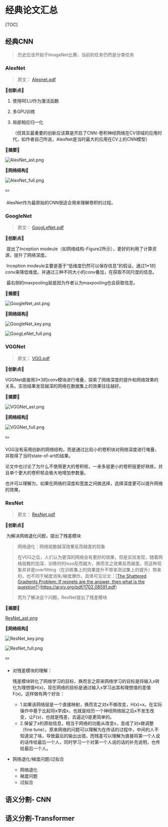 # 经典论文汇总

[TOC]

## 经典CNN

> 历史应该开始于ImageNet比赛，当前的任务仍然是分类任务

### AlexNet

> 原文： [Alexnet.pdf](https://github.com/Tail-19/CV--Semantic-Segmentation-Oriented-Paper-Summary/blob/main/经典CNN/Alexnet.pdf)
>

🌟**创新点🌟**

1. 使用RELU作为激活函数

2. 多GPU训练

3. 局部相应归一化

   （但其实最重要的创新应该算是开启了CNN-卷积神经网络在CV领域的应用时代，如作者自己所说，AlexNet是当时最大的应用在CV上的CNN模型）

**🌟摘要🌟**

 ![AlexNet_ast.png](https://github.com/Tail-19/CV--Semantic-Segmentation-Oriented-Paper-Summary/blob/main/images/classic/AlexNet_ast.png) 

**🌟网络结构🌟**

![AlexNet_full.png](https://github.com/Tail-19/CV--Semantic-Segmentation-Oriented-Paper-Summary/blob/main/images/classic/AlexNet_full.png) 

✏️

​	AlexNet作为最原始的CNN很适合用来理解卷积的过程。

### GoogleNet

> 原文： [GoogLeNet.pdf](https://github.com/Tail-19/CV--Semantic-Segmentation-Oriented-Paper-Summary/blob/main/%E7%BB%8F%E5%85%B8CNN/GoogLeNet.pdf) 

🌟**创新点🌟**

​	提出了Inception modeule（如网络结构-Figure2所示），更好的利用了计算资源，提升了网络深度。

​	Inception modeule主要是基于“低维度仍然可以保存信息”的假设，通过1*1的conv来降低维度。并通过三种不同大小的conv叠加，在获取不同尺度的信息。

​	最右侧的maxpooling层是因为作者认为maxpooling也会获取信息。

🌟**摘要**🌟

![GoogleNet_ast.png](https://github.com/Tail-19/CV--Semantic-Segmentation-Oriented-Paper-Summary/blob/main/images/classic/GoogleNet_ast.png) 

**🌟网络结构🌟**

![GoogleNet_key.png](https://github.com/Tail-19/CV--Semantic-Segmentation-Oriented-Paper-Summary/blob/main/images/classic/GoogleNet_key.png) 

![GoogLeNet_full.png](https://github.com/Tail-19/CV--Semantic-Segmentation-Oriented-Paper-Summary/blob/main/images/classic/GoogLeNet_full.png) 

### VGGNet

> 原文： [VGG.pdf](https://github.com/Tail-19/CV--Semantic-Segmentation-Oriented-Paper-Summary/blob/main/%E7%BB%8F%E5%85%B8CNN/VGG.pdf) 

🌟**创新点🌟**

​	VGGNet直接用3*3的conv模块进行堆叠，探索了网络深度的提升和网络效果的关系。实验结果发现越深的网络在数据集上的效果往往越好。

🌟**摘要**🌟

 ![VGGNet_ast.png](https://github.com/Tail-19/CV--Semantic-Segmentation-Oriented-Paper-Summary/blob/main/images/classic/VGGNet_ast.png) 

**🌟网络结构🌟**

![VGGNet_full.png](https://github.com/Tail-19/CV--Semantic-Segmentation-Oriented-Paper-Summary/blob/main/images/classic/VGGNet_full.png) 

✏️

​	VGG没有采用创新的网络结构，而是通过比较小的卷积块对网络深度进行堆叠，并取得了当时state-of-art的结果。

​	论文中也讨论了为什么不使用更大的卷积核，一来多层更小的卷积层更好熟练，并且单个更大的卷积核会极大地增加参数量。

​	也许可以理解为，如果在网络的深度和宽度之间做选择，选择深度更可以提升网络的效果。

### ResNet

> 原文： [ResNet.pdf](https://github.com/Tail-19/CV--Semantic-Segmentation-Oriented-Paper-Summary/blob/main/%E7%BB%8F%E5%85%B8CNN/ResNet.pdf) 

🌟**创新点🌟**

​	为解决网络退化问题，提出了残差模块

> 网络退化：网络层数越深效果反而越差的现象
>
> 在VGG之后，人们认为更深的网络会有更好的效果，但是实验发现，随着网络层数的加深，训练时的loss反而越大，换而言之效果反而越差。而这种现象并非是overfitting（在训练集上的效果提升不带来测试集上的提升）带来的，也不同于梯度消失/梯度爆炸，具体可见论文：[[The Shattered Gradients Problem: If resnets are the answer, then what is the question?](https://arxiv.org/pdf/1702.08591.pdf)](https://arxiv.org/pdf/1702.08591.pdf)
>
> 而为了解决这个问题，ResNet提出了残差模块

🌟**摘要**🌟

 [ResNet_ast.png](https://github.com/Tail-19/CV--Semantic-Segmentation-Oriented-Paper-Summary/blob/main/images/classic/ResNet_ast.png) 

**🌟网络结构🌟**

![ResNet_key.png](https://github.com/Tail-19/CV--Semantic-Segmentation-Oriented-Paper-Summary/blob/main/images/classic/ResNet_key.png) 

![ResNet_full.png](https://github.com/Tail-19/CV--Semantic-Segmentation-Oriented-Paper-Summary/blob/main/images/classic/ResNet_full.png) 

✏️

- 对残差模块的理解：

  ​	残差模块转化了网络学习的目标，换而言之原来网络学习的目标是将输入x转化为理想值H(x)，现在网络的目标是通过输入x学习出其和理想值的差值F(x)。这样做有两个好处：

  - 1.如果该网络层是一个直接映射，换而言之对x不做改变，H(x)=x。在实际操作中基于比起将x学成x，也就是经历一个神经网络层之后x不发生改变，让F(x)，也就是残差，去逼近0是更简单的。
  - 2.保留了x的原始信息，相当于网络的功能从改变x，变成了对x做调整（fine tune）。原来网络的问题可以理解为在传话的过程中，中间的人不知道说了啥，导致最后的输出出错，而残差可以理解为直接将第一个人说的话传给最后一个人，同时学习一个对第一个人说的话的补充说明，也传给最后一个人。

- 网络退化/梯度问题/过拟合

  - 网络退化
  - 梯度问题
  - 过拟合

## 语义分割- CNN

## 语义分割-Transformer